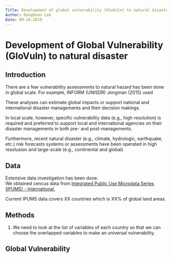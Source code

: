 ```yaml
---
Title: Development of global vulnerability (GloVuln) to natural disaster
Author: Donghoon Lee
Date: 09-24-2019
---
```


# Development of Global Vulnerability (GloVuln) to natural disaster

## Introduction

There are a few vulnerability assessments to natural hazard has been done in global scale. 
For example, INFORM (UNISDR)
Jongman (2015) used 

These analyses can estimate global impacts or support national and international disaster managements and their decision makings. 

In local scale, however, specific vulnerability data (e.g., high resolution) is required and preferred to support local and international agencies on their disaster managements in both pre- and post-managements.

Furthermore, recent natural disaster (e.g., climate, hydrologic, earthquake, etc.) risk forecasts systems or assessments have been operated in high resolusion and large-scale (e.g., continental and global)

## Data
Extensive data investigation has been done.\
We obtained cencus data from [Integrated Public Use Microdata Series (IPUMS) - International](https://international.ipums.org/international/), 

Current IPUMS data covers XX countries which is XX% of global land areas.

## Methods


1. We need to look at the list of variables of each country so that we can choose the overlapped variables to make an universal vulnerability.




## Global Vulnerability 


